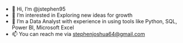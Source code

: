 - 👋 Hi, I’m @jstephen95
- 👀 I’m interested in Exploring new ideas for growth
- 🌱 I’m a Data Analyst with experience in using tools like Python, SQL, Power BI, Microsoft Excel
- 📫 You can reach me via stephenjoshua64@gmail.com

<!---
jstephen95/jstephen95 is a ✨ special ✨ repository because its `README.md` (this file) appears on your GitHub profile.
You can click the Preview link to take a look at your changes.
--->
